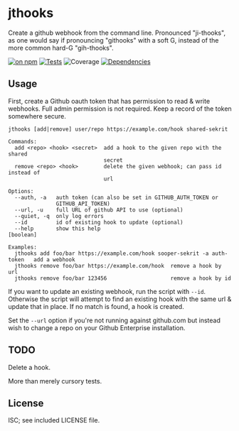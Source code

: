 # jthooks

Create a github webhook from the command line. Pronounced "ji-thooks", as one would say if pronouncing "githooks" with a soft G, instead of the more common hard-G "gih-thooks".

[![on npm](http://img.shields.io/npm/v/jthooks.svg?style=flat)](https://www.npmjs.org/package/jthooks)  [![Tests](http://img.shields.io/travis/ceejbot/jthooks.svg?style=flat)](http://travis-ci.org/ceejbot/jthooks)  ![Coverage](http://img.shields.io/badge/coverage-71%25-red.svg?style=flat)   [![Dependencies](http://img.shields.io/david/ceejbot/jthooks.svg?style=flat)](https://david-dm.org/ceejbot/jthooks)

## Usage

First, create a Github oauth token that has permission to read & write webhooks. Full admin permission is not required. Keep a record of the token somewhere secure.

```shell
jthooks [add|remove] user/repo https://example.com/hook shared-sekrit

Commands:
  add <repo> <hook> <secret>  add a hook to the given repo with the shared
                              secret
  remove <repo> <hook>        delete the given webhook; can pass id instead of
                              url

Options:
  --auth, -a   auth token (can also be set in GITHUB_AUTH_TOKEN or
               GITHUB_API_TOKEN)
  --url, -u    full URL of github API to use (optional)
  --quiet, -q  only log errors
  --id         id of existing hook to update (optional)
  --help       show this help                                          [boolean]

Examples:
  jthooks add foo/bar https://example.com/hook sooper-sekrit -a auth-token   add a webhook
  jthooks remove foo/bar https://example.com/hook  remove a hook by url
  jthooks remove foo/bar 123456                    remove a hook by id
```

If you want to update an existing webhook, run the script with `--id`. Otherwise the script will attempt to find an existing hook with the same url & update that in place. If no match is found, a hook is created.

Set the `--url` option if you're not running against github.com but instead wish to change a repo on your Github Enterprise installation.

## TODO

Delete a hook.

More than merely cursory tests.

## License

ISC; see included LICENSE file.
